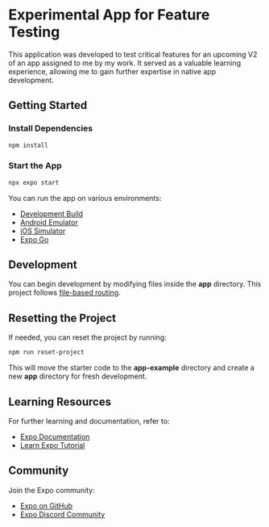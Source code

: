 # Experimental App for Feature Testing

This application was developed to test critical features for an upcoming V2 of an app assigned to me by my work. It served as a valuable learning experience, allowing me to gain further expertise in native app development.

## Getting Started

### Install Dependencies

```bash
npm install
```

### Start the App

```bash
npx expo start
```

You can run the app on various environments:

- [Development Build](https://docs.expo.dev/develop/development-builds/introduction/)
- [Android Emulator](https://docs.expo.dev/workflow/android-studio-emulator/)
- [iOS Simulator](https://docs.expo.dev/workflow/ios-simulator/)
- [Expo Go](https://expo.dev/go)

## Development

You can begin development by modifying files inside the **app** directory. This project follows [file-based routing](https://docs.expo.dev/router/introduction/).

## Resetting the Project

If needed, you can reset the project by running:

```bash
npm run reset-project
```

This will move the starter code to the **app-example** directory and create a new **app** directory for fresh development.

## Learning Resources

For further learning and documentation, refer to:

- [Expo Documentation](https://docs.expo.dev/)
- [Learn Expo Tutorial](https://docs.expo.dev/tutorial/introduction/)

## Community

Join the Expo community:

- [Expo on GitHub](https://github.com/expo/expo)
- [Expo Discord Community](https://chat.expo.dev)
